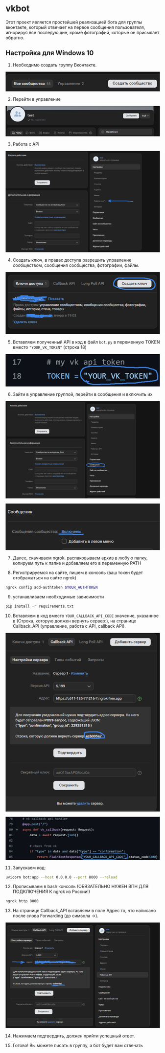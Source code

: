 # vkbot
Этот проект является простейшей реализацией бота для группы вконтакте, который отвечает на первое сообщения пользователя, игнорируя все последующие, кроме фотографий, которые он присылает обратно.
## Настройка для Windows 10

1) Необходимо создать группу Вконтакте.

   
![Создание группы](images/изображение_2025-02-04_140410416.png)


2) Перейти в управление


![Управление](images/изображение_2025-02-04_140443937.png)

 
3) Работа с API


![API](images/api.png)


4) Создать ключ, в правах доступа разрешить управление сообществом, сообщения сообщества, фотографии, файлы.


![Создать ключ](images/token.png)

   
5) Вставляем полученный API в код в файл ```bot.py``` в переменную TOKEN вместо ```"YOUR_VK_TOKEN"``` (строка 18)


![токен в код](images/code_token.png)


6) Зайти в управление группой, перейти в сообщения и включить их

![Сообщения](images/messages.png)

![Включить сообщения](images/enable%20messages.png)


    
7) Далее, скачиваем [ngrok](https://ngrok.com). распаковываем архив в любую папку, копируем путь к папке и добавляем его в переменную PATH

8) Регистрируемся на сайте, пишем в консоль (ваш токен будет отображаться на сайте ngrok)
```bash
ngrok config add-authtoken $YOUR_AUTHTOKEN
```
9) устанавливаем необходимые зависимости
```bash
pip install -r requirements.txt
```
10) Вставляем в код вместо ```YOUR_CALLBACK_API_CODE``` значение, указанное в (Строка, которую должен вернуть сервер:), на странице Callback_API (управление, работа с API, callback API).


![ответ](images/response.png)

![Код](images/code.png)


11) Запускаем код:
```bash
uvicorn bot:app --host 0.0.0.0 --port 8000 --reload
```

12) Прописываем в bash консоль (ОБЯЗАТЕЛЬНО НУЖЕН ВПН ДЛЯ ПОДКЛЮЧЕНИЯ К ngrok из России!)
```bash
ngrok http 8000
```

13) На странице Callback_API вставляем в поле Адрес то, что написано после слова Forwarding (до символа ->).


![Подтверждение](images/proof.png)


14) Нажимаем подтвердить, должен прийти успешный ответ.

15) Готово! Вы можете писать в группу, а бот будет вам отвечать
